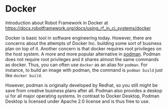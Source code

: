 # Docker
Introduction about Robot Framework in Docker at https://docs.robotframework.org/docs/using_rf_in_ci_systems/docker

Docker is basic tool in software engineering today. However, there are concerns about the attempts of Docker Inc. building some sort of business plan on top of it. Another concern is that docker requires root privileges on the host system. A more and more popular alternative in [podman](https://podman.io/). Podman does not require root privileges and it shares almost the same commands as docker. Thus, you can often use `docker` as an alias for `podman`. For instance, to build an image with podman, the command is `podman build` just like `docker build`.

However, podman is originally developed by Redhat, so you still might be save from creative business plans after all. Podman also provides a deskop ui for all major operating systems. In contrast to Docker Desktop, Podman Desktop is licensed under Apache 2.0 license and is thus free to use.
